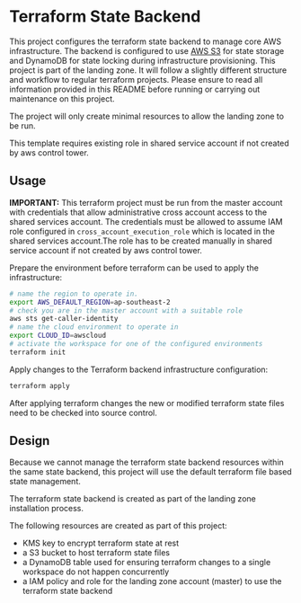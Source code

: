 # Terraform State Backend

This project configures the terraform state backend to manage core AWS infrastructure. The backend is configured to use [AWS S3](https://www.terraform.io/docs/backends/types/s3.html) for state storage and DynamoDB for state locking during infrastructure provisioning. This project is part of the landing zone. It will follow a slightly different structure and workflow to regular terraform projects. Please ensure to read all information provided in this README before running or carrying out maintenance on this project.

The project will only create minimal resources to allow the landing zone to be run.

This template requires existing role in shared service account if not created by aws control tower.



## Usage

**IMPORTANT:** This terraform project must be run from the master account with credentials that allow administrative cross account access to the shared services account. The credentials must be allowed to assume IAM role configured in `cross_account_execution_role` which is located in the shared services account.The role has to be created manually in shared service account if not created by aws control tower.


Prepare the environment before terraform can be used to apply the infrastructure:

```sh
# name the region to operate in.
export AWS_DEFAULT_REGION=ap-southeast-2
# check you are in the master account with a suitable role
aws sts get-caller-identity
# name the cloud environment to operate in
export CLOUD_ID=awscloud
# activate the workspace for one of the configured environments
terraform init

```


Apply changes to the Terraform backend infrastructure configuration:

```sh
terraform apply
```

After applying terraform changes the new or modified terraform state files need to be checked into source control.

## Design

Because we cannot manage the terraform state backend resources within the same state backend, this project will use the default terraform file based state management.

The terraform state backend is created as part of the landing zone installation process.

The following resources are created as part of this project:

* KMS key to encrypt terraform state at rest
* a S3 bucket to host terraform state files
* a DynamoDB table used for ensuring terraform changes to a single workspace do not happen concurrently
* a IAM policy and role for the landing zone account (master) to use the terraform state backend

